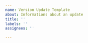 ```yaml
---
name: Version Update Template
about: Informations about an update
title: ''
labels: ''
assignees: ''

---
```



